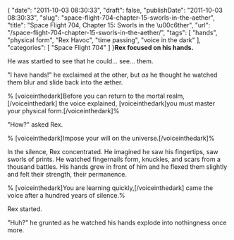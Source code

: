 {
    "date": "2011-10-03 08:30:33",
    "draft": false,
    "publishDate": "2011-10-03 08:30:33",
    "slug": "space-flight-704-chapter-15-sworls-in-the-aether",
    "title": "Space Flight 704, Chapter 15: Sworls in the \u00c6ther",
    "url": "\/space-flight-704-chapter-15-sworls-in-the-aether\/",
    "tags": [
        "hands",
        "physical form",
        "Rex Havoc",
        "time passing",
        "voice in the dark"
    ],
    "categories": [
        "Space Flight 704"
    ]
}**Rex focused on his hands.**

He was startled to see that he could... see... them.

"I have hands!" he exclaimed at the other, but *as* he thought he
watched them blur and slide back into the æther.

% \[voiceinthedark\]Before you can return to the mortal
realm,\[/voiceinthedark\] the voice explained, \[voiceinthedark\]you
must master your physical form.\[/voiceinthedark\]%

"How?" asked Rex.

% \[voiceinthedark\]Impose your will on the
universe.\[/voiceinthedark\]%

In the silence, Rex concentrated. He imagined he saw his fingertips, saw
sworls of prints. He watched fingernails form, knuckles, and scars from
a thousand battles. His hands grew in front of him and he flexed them
slightly and felt their strength, their permanence.

% \[voiceinthedark\]You are learning quickly,\[/voiceinthedark\] came
the voice after a hundred years of silence.%

Rex started.

"Huh?" he grunted as he watched his hands explode into nothingness once
more.